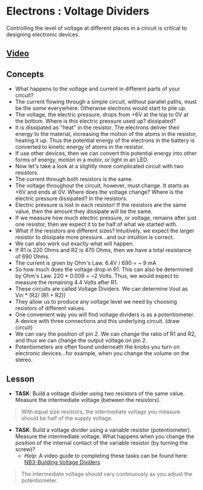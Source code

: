 # Electrons : Voltage Dividers
Controlling the level of voltage at different places in a circuit is critical to designing electronic devices.

## [Video](https://vimeo.com/1030787469)

## Concepts
- What happens to the voltage and current in different parts of your circuit?
- The current flowing through a simple circuit, without parallel paths, must be the *same* everywhere. Otherwise electrons would start to pile up.
- The voltage, the electric pressure, drops from +6V at the top to 0V at the bottom. Where is this electric pressure used up? dissipated?
- It is dissipated as "heat" in the resistor. The electrons deliver their energy to the material, increasing the motion of the atoms in the resistor, heating it up. Thus the potential energy of the electrons in the battery is converted to kinetic energy of atoms in the resistor.
- If use other devices, then we can convert this potential energy into other forms of energy, motion in a motor, or light in an LED.
- Now let's take a look at a slightly more complicated circuit with two resistors.
- The current through both resistors is the same.
- The voltage throughout the circuit, however, must change. It starts as +6V and ends at 0V. Where does the voltage change? Where is the electric pressure dissipated? In the resistors.
- Electric pressure is lost in each resistor! If the resistors are the same value, then the amount they dissipate will be the same.
- If we measure how much electric pressure, or voltage, remains after just one resistor, then we expect it to be half of what we started with.
- What if the resistors are different sizes? Intuitively, we expect the larger resistor to dissipate more pressure...and our intuition is correct.
- We can also work out exactly what will happen.
- If R1 is 220 Ohms and R2 is 470 Ohms, then we have a total resistance of 690 Ohms.
- The current is given by Ohm's Law. 6.4V / 690 = ~ 9 mA
- So how much does the voltage drop in R1. This can also be determined by Ohm's Law. 220 * 0.009 = ~2 Volts. Thus, we would expect to measure the remaining 4.4 Volts after R1.
- These circuits are called Voltage Dividers. We can determine Vout as Vin * (R2/ (R1 + R2))
- They allow us to produce any voltage level we need by choosing resistors of different values.
- One convenient way you will find voltage dividers is as a potentiometer. A device with three connections and this underlying circuit. (draw circuit)
- We can vary the position of pin 2. We can change the ratio of R1 and R2, and thus we can change the output voltage on pin 2.
- Potentiometers are often found underneath the knobs you turn on electronic devices...for example, when you change the volume on the stereo.

## Lesson

- **TASK**: Build a voltage divider using two resistors of the same value. Measure the intermediate voltage (between the resistors).
> With equal size resistors, the intermediate voltage you measure should be half of the supply voltage.

- **TASK**: Build a voltage divider using a variable resistor (potentiometer). Measure the intermediate voltage. What happens when you change the position of the internal contact of the variable resistor (by turning the screw)?
  - *Help*: A video guide to completing these tasks can be found here: [NB3-Building Voltage Dividers](https://vimeo.com/1030790826)
> The intermediate voltage should vary continuously as you adjust the potentiometer.
